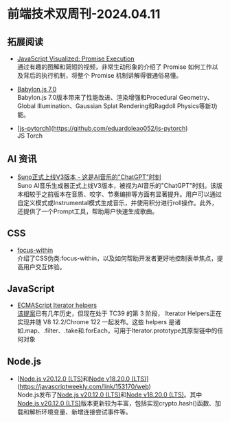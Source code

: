 # 前端技术双周刊-2024.04.11

## 拓展阅读
- [JavaScript Visualized: Promise Execution](https://www.lydiahallie.com/blog/promise-execution)
<br>通过有趣的图解和简短的视频，非常生动形象的介绍了 Promise 如何工作以及背后的执行机制，将整个 Promise 机制讲解得很通俗易懂。

- [Babylon.js 7.0](https://www.babylonjs.com/)
<br>Babylon.js 7.0版本带来了性能改进、渲染增强和Procedural Geometry、Global Illumination、Gaussian Splat Rendering和Ragdoll Physics等新功能。

- [[js-pytorch](https://github.com/eduardoleao052/js-pytorch)](https://github.com/eduardoleao052/js-pytorch)
<br>JS Torch

## AI 资讯
- [Suno正式上线V3版本 - 这是AI音乐的"ChatGPT"时刻](https://mp.weixin.qq.com/s/ayDIh4Db3ecpDftG7VdQng)
<br>Suno AI音乐生成器正式上线V3版本，被视为AI音乐的"ChatGPT"时刻。该版本相较于之前版本在音质、咬字、节奏编排等方面有显著提升。用户可以通过自定义模式或Instrumental模式生成音乐，并使用积分进行roll操作。此外，还提供了一个Prompt工具，帮助用户快速生成歌曲。

## CSS
- [focus-within](https://css-tricks.com/accessible-forms-with-pseudo-classes/)
<br>介绍了CSS伪类:focus-within，以及如何帮助开发者更好地控制表单焦点，提高用户交互体验。

## JavaScript
- [ECMAScript Iterator helpers](https://v8.dev/features/iterator-helpers)
<br>[该提案](https://javascriptweekly.com/link/153179/web)已有几年历史，但现在处于 TC39 的第 3 阶段， Iterator Helpers正在实现并随 V8 12.2/Chrome 122 一起发布。这些 helpers 是诸如.map、.filter、.take和.forEach，可用于Iterator.prototype其原型链中的任何对象

## Node.js
- [[Node.js v20.12.0 (LTS)](https://javascriptweekly.com/link/153170/web)和[Node v18.20.0 (LTS)](https://javascriptweekly.com/link/153171/web)](https://javascriptweekly.com/link/153170/web)
<br>Node.js发布了[Node.js v20.12.0 (LTS)](https://javascriptweekly.com/link/153170/web)和[Node v18.20.0 (LTS)](https://javascriptweekly.com/link/153171/web)。其中[Node.js v20.12.0 (LTS)](https://javascriptweekly.com/link/153170/web)版本更新较为丰富，包括实现crypto.hash()函数、加载和解析环境变量、新增连接尝试事件等。

